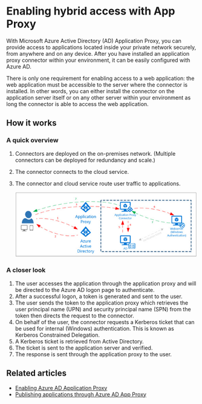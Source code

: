 <properties
    pageTitle="Enabling hybrid access with App Proxy| Microsoft Azure"
    description="Enable access to apps that are running inside your private network from outside your network though Azure Active Directory."
    services="active-directory"
    documentationCenter=""
    authors="femila"
    manager="stevenpo"
    editor=""/>

<tags
    ms.service="active-directory"
    ms.workload="identity"
    ms.tgt_pltfrm="na"
    ms.devlang="na"
    ms.topic="article"
    ms.date="10/16/2015"
    ms.author="femila"/>

# Enabling hybrid access with App Proxy
With Microsoft Azure Active Directory (AD) Application Proxy, you can provide access to applications located inside your private network securely, from anywhere and on any device. After you have installed an application proxy connector within your environment, it can be easily configured with Azure AD.

There is only one requirement for enabling access to a web application: the web application must be accessible to the server where the connector is installed. In other words, you can either install the connector on the application server itself or on any other server within your environment as long the connector is able to access the web application.

## How it works
### A quick overview
1. Connectors are deployed on the on-premises network. (Multiple connectors can be deployed for redundancy and scale.)
2. The connector connects to the cloud service.
3. The connector and cloud service route user traffic to applications.

   ![AzureAD App Proxy diagram](./media/active-directory-appssoaccess-whatis/azureappproxxy.png)


### A closer look
1. The user accesses the application through the application proxy and will be directed to the Azure AD logon page to authenticate.
2. After a successful logon, a token is generated and sent to the user.
3. The user sends the token to the application proxy which retrieves the user principal name (UPN) and security principal name (SPN) from the token then directs the request to the connector.
4. On behalf of the user, the connector requests a Kerberos ticket that can be used for internal (Windows) authentication. This is known as Kerberos Constrained Delegation.
5. A Kerberos ticket is retrieved from Active Directory.
6. The ticket is sent to the application server and verified.
7. The response is sent through the application proxy to the user.

## Related articles
* [Enabling Azure AD Application Proxy](active-directory-application-proxy-enable.md#step-1-enable-application-proxy-in-azure-ad)
* [Publishing applications through Azure AD App Proxy](active-directory-application-proxy-publish.md)


